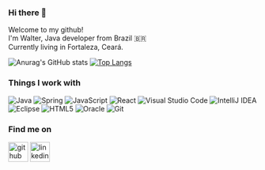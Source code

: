 
### Hi there 👋

Welcome to my github!  
I'm Walter, Java developer from Brazil :brazil:   
Currently living in Fortaleza, Ceará.   

![Anurag's GitHub stats](https://github-readme-stats.vercel.app/api?username=Walter-Jucah&show_icons=true&theme=transparent)
[![Top Langs](https://github-readme-stats-git-masterrstaa-rickstaa.vercel.app/api/top-langs/?username=Walter-Jucah)](https://github.com/anuraghazra/github-readme-stats)

### Things I work with

![Java](https://img.shields.io/badge/java-%23ED8B00.svg?style=for-the-badge&logo=java&logoColor=white) ![Spring](https://img.shields.io/badge/spring-%236DB33F.svg?style=for-the-badge&logo=spring&logoColor=white) ![JavaScript](https://img.shields.io/badge/javascript-%23323330.svg?style=for-the-badge&logo=javascript&logoColor=%23F7DF1E) ![React](https://img.shields.io/badge/react-%2320232a.svg?style=for-the-badge&logo=react&logoColor=%2361DAFB) ![Visual Studio Code](https://img.shields.io/badge/Visual%20Studio%20Code-0078d7.svg?style=for-the-badge&logo=visual-studio-code&logoColor=white) ![IntelliJ IDEA](https://img.shields.io/badge/IntelliJIDEA-000000.svg?style=for-the-badge&logo=intellij-idea&logoColor=white) ![Eclipse](https://img.shields.io/badge/Eclipse-FE7A16.svg?style=for-the-badge&logo=Eclipse&logoColor=white) ![HTML5](https://img.shields.io/badge/html5-%23E34F26.svg?style=for-the-badge&logo=html5&logoColor=white) ![Oracle](https://img.shields.io/badge/Oracle-F80000?style=for-the-badge&logo=oracle&logoColor=white) ![Git](https://img.shields.io/badge/git-%23F05033.svg?style=for-the-badge&logo=git&logoColor=white)


### Find me on

[<img src='https://cdn.jsdelivr.net/npm/simple-icons@3.0.1/icons/github.svg' alt='github' height='40'>](https://github.com/Walter-Jucah)   [<img src='https://cdn.jsdelivr.net/npm/simple-icons@3.0.1/icons/linkedin.svg' alt='linkedin' height='40'>](https://www.linkedin.com/in/walterjuc%C3%A1/)  

</p>
